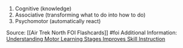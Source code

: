 1. Cognitive (knowledge)
2. Associative (transforming what to do into how to do)
3. Psychomotor (automatically react)



Source: [[Air Trek North FOI Flashcards]] #foi
Additional Information: [Understanding Motor Learning Stages Improves Skill Instruction](https://us.humankinetics.com/blogs/excerpt/understanding-motor-learning-stages-improves-skill-instruction)

